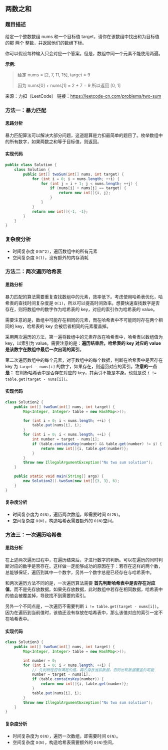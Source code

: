 ## 两数之和

### 题目描述

给定一个整数数组 nums 和一个目标值 target，请你在该数组中找出和为目标值的那 两个 整数，并返回他们的数组下标。

你可以假设每种输入只会对应一个答案。但是，数组中同一个元素不能使用两遍。

**示例:**

> 给定 nums = [2, 7, 11, 15], target = 9
>
> 因为 nums[0] + nums[1] = 2 + 7 = 9
所以返回 [0, 1]

来源：力扣（LeetCode）
链接：https://leetcode-cn.com/problems/two-sum

### 方法一：暴力匹配

#### 思路分析

暴力匹配算法可以解决大部分问题，这道题算是力扣最简单的题目了。枚举数组中的所有数字，如果两数之和等于目标值，则返回。

#### 实现代码

```java
public class Solution {
    class Solution {
        public int[] twoSum(int[] nums, int target) {
            for (int i = 0; i < nums.length; ++i) {
                for (int j = i + 1; j < nums.length; ++j) {
                    if (nums[i] + nums[j] == target) {
                        return new int[]{i, j};
                    }
                }
            }
            return new int[]{-1, -1};
        }
    }
}
```

### 复杂度分析

- 时间复杂度 `O(N^2)`，遍历数组中的所有元素
- 空间复杂度 `O(1)`，没有额外的内存消耗

### 方法二：两次遍历哈希表

#### 思路分析

暴力匹配的算法需要重复查找数组中的元素，效率低下。考虑使用哈希表优化，哈希表的查找时间复杂度是 `O(1)`，所以可以提高时间效率。想要快速查找数字是否存在，则将数组中的数字作为哈希表的 key，对应的索引作为哈希表的 value。

需要注意的是，数组中可能存在相同的元素，而在哈希表中不可能同时存在两个相同的 key，哈希表的 key 会被后者相同的元素覆盖掉。

采用两次遍历的方法，第一遍将数组中的元素存放在哈希表中，哈希表以数组值为 key，以索引为 value。需要注意的是：**遍历结束后，哈希表的 key 对应的 value 是该数字在数组中最后一次出现的索引**。

第二次遍历数组中的每个元素，对于数组中的每个数据，判断在哈希表中是否存在 key 为 `target - nums[i]` 的数字，如果存在，则返回对应的索引。**注意的一点是：** 在判断哈希表中是否存在对应的 key，其索引不能是本身。也就是说 `i != table.get(target - nums[i])`。

#### 实现代码

```java
class Solution2 {
    public int[] twoSum(int[] nums, int target) {
        Map<Integer, Integer> table = new HashMap<>();

        for (int i = 0; i < nums.length; ++i) {
            table.put(nums[i], i);
        }
        for (int i = 0; i < nums.length; ++i) {
            int number = target - nums[i];
            if (table.containsKey(number) && table.get(number) != i) {
                return new int[]{i, table.get(number)};
            }
        }
        throw new IllegalArgumentException("No two sum solution");
    }

    public static void main(String[] args) {
        new Solution2().twoSum(new int[]{3, 3}, 6);
    }
}
```

#### 复杂度分析

- 时间复杂度为 `O(N)`，遍历两次数组，即需要时间 `O(2N)`。
- 空间复杂度 `O(N)`，构造哈希表需要额外的 `O(N)`空间，


### 方法三：一次遍历哈希表

#### 思路分析

在上述两次遍历过程中，在遍历结束后，才进行数字的判断。可以在遍历的同时判断对应的数字是否存在。这样做一定能够成功的原因在于：若存在这样的两个数，总能够保证，遍历到其中一个数字，另外一个数字总是已经存在与哈希表中。

和两次遍历方法不同的是，一次遍历算法需要 **首先判断哈希表中是否存在对应值**，而不是先存放数据。如果先存放数据，此时数组中若存在相同数据，哈希表中的值会被覆盖掉，导致找不到需要的索引。

另外一个不同点是，一次遍历不需要判断 `i != table.get(target - nums[i])`。因为在遍历到当前值时，该值还没有存放在哈希表中，那么该值对应的索引一定不在哈希表中。

#### 实现代码

```java
class Solution3 {
    public int[] twoSum(int[] nums, int target) {
        Map<Integer, Integer> table = new HashMap<>();

        int number = 0;
        for (int i = 0; i < nums.length; ++i) {
            // 先判断是否有满足的值，再去存放当前数据，否则出现数据覆盖的可能
            number = target - nums[i];
            if (table.containsKey(number)) {
                return new int[]{i, table.get(number)};
            }
            table.put(nums[i], i);
        }
        throw new IllegalArgumentException("No two sum solution");
    }
}
```
#### 复杂度分析

- 时间复杂度为 `O(N)`，遍历一次数组，即需要时间 `O(N)`。
- 空间复杂度 `O(N)`，构造哈希表需要额外的 `O(N)`空间，
